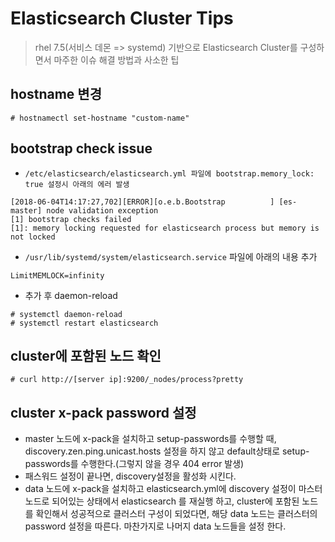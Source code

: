 # Elasticsearch Cluster Tips

> rhel 7.5(서비스 데몬 => systemd) 기반으로 Elasticsearch Cluster를 구성하면서 마주한 이슈 해결 방법과 사소한 팁

## hostname 변경

```shell
# hostnamectl set-hostname "custom-name"
```

## bootstrap check issue

* `/etc/elasticsearch/elasticsearch.yml 파일에 bootstrap.memory_lock: true 설정시 아래의 에러 발생`

```shell
[2018-06-04T14:17:27,702][ERROR][o.e.b.Bootstrap          ] [es-master] node validation exception
[1] bootstrap checks failed
[1]: memory locking requested for elasticsearch process but memory is not locked
```

* `/usr/lib/systemd/system/elasticsearch.service` 파일에 아래의 내용 추가

```
LimitMEMLOCK=infinity
```

* 추가 후 daemon-reload

```shell
# systemctl daemon-reload
# systemctl restart elasticsearch
```

## cluster에 포함된 노드 확인

```shell
# curl http://[server ip]:9200/_nodes/process?pretty
```

## cluster x-pack password 설정

* master 노드에 x-pack을 설치하고 setup-passwords를 수행할 때, discovery.zen.ping.unicast.hosts 설정을 하지 않고 default상태로 setup-passwords를 수행한다.(그렇지 않을 경우 404 error 발생)
* 패스워드 설정이 끝나면, discovery설정을 활성화 시킨다.
* data 노드에 x-pack을 설치하고 elasticsearch.yml에 discovery 설정이 마스터 노드로 되어있는 상태에서 elasticsearch 를 재실행 하고, cluster에 포함된 노드를 확인해서 성공적으로 클러스터 구성이 되었다면, 해당 data 노드는 클러스터의 password 설정을 따른다. 마찬가지로 나머지 data 노드들을 설정 한다.